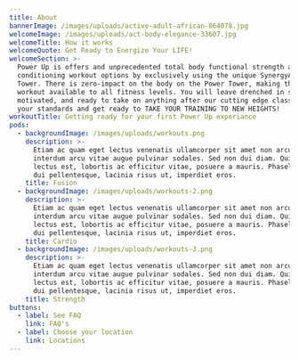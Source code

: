 ```yaml
---
title: About
bannerImage: /images/uploads/active-adult-african-864078.jpg
welcomeImage: /images/uploads/act-body-elegance-33607.jpg
welcomeTitle: How it works
welcomeQuote: Get Ready to Energize Your LIFE!
welcomeSection: >-
  Power Up is offers and unprecedented total body functional strength and
  conditioning workout options by exclusively using the unique SynergyAIR Power
  Tower. There is zero-impact on the body on the Power Tower, making the PowerUP
  workout available to all fitness levels. You will leave drenched in sweat,
  motivated, and ready to take on anything after our cutting edge classes. Raise
  your standards and get ready to TAKE YOUR TRAINING TO NEW HEIGHTS!
workoutTitle: Getting ready for your first Power Up experiance
pods:
  - backgroundImage: /images/uploads/workouts.png
    description: >-
      Etiam ac quam eget lectus venenatis ullamcorper sit amet non arcu. Nullam
      interdum arcu vitae augue pulvinar sodales. Sed non dui diam. Quisque
      lectus est, lobortis ac efficitur vitae, posuere a mauris. Phasellus ac
      dui pellentesque, lacinia risus ut, imperdiet eros.
    title: Fusion
  - backgroundImage: /images/uploads/workouts-2.png
    description: >-
      Etiam ac quam eget lectus venenatis ullamcorper sit amet non arcu. Nullam
      interdum arcu vitae augue pulvinar sodales. Sed non dui diam. Quisque
      lectus est, lobortis ac efficitur vitae, posuere a mauris. Phasellus ac
      dui pellentesque, lacinia risus ut, imperdiet eros.
    title: Cardio
  - backgroundImage: /images/uploads/workouts-3.png
    description: >-
      Etiam ac quam eget lectus venenatis ullamcorper sit amet non arcu. Nullam
      interdum arcu vitae augue pulvinar sodales. Sed non dui diam. Quisque
      lectus est, lobortis ac efficitur vitae, posuere a mauris. Phasellus ac
      dui pellentesque, lacinia risus ut, imperdiet eros.
    title: Strength
buttons:
  - label: See FAQ
    link: FAQ's
  - label: Choose your location
    link: Locations
---
```

